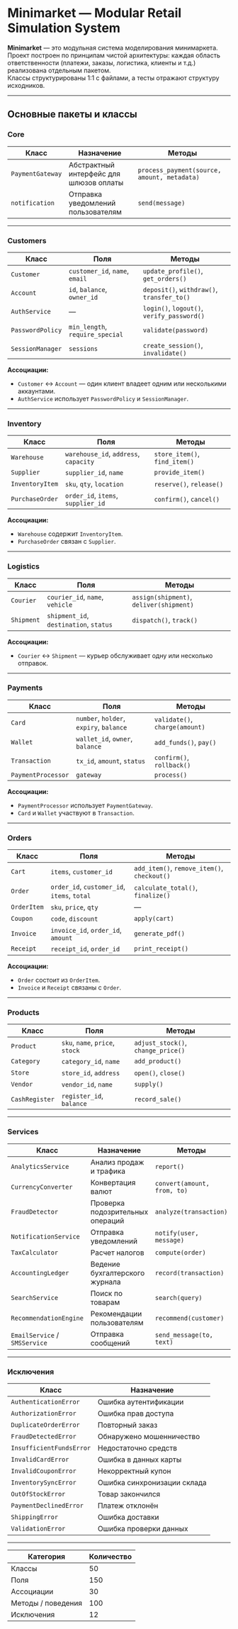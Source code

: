 # Minimarket — Modular Retail Simulation System

**Minimarket** — это модульная система моделирования минимаркета.  
Проект построен по принципам чистой архитектуры: каждая область ответственности (платежи, заказы, логистика, клиенты и т.д.) реализована отдельным пакетом.  
Классы структурированы 1:1 с файлами, а тесты отражают структуру исходников.

---



##  Основные пакеты и классы

###  Core

| Класс | Назначение | Методы |
|-------|-------------|--------|
| `PaymentGateway` | Абстрактный интерфейс для шлюзов оплаты | `process_payment(source, amount, metadata)` |
| `notification` | Отправка уведомлений пользователям | `send(message)` |

---

###  Customers

| Класс | Поля | Методы |
|-------|------|--------|
| `Customer` | `customer_id`, `name`, `email` | `update_profile()`, `get_orders()` |
| `Account` | `id`, `balance`, `owner_id` | `deposit()`, `withdraw()`, `transfer_to()` |
| `AuthService` | — | `login()`, `logout()`, `verify_password()` |
| `PasswordPolicy` | `min_length`, `require_special` | `validate(password)` |
| `SessionManager` | `sessions` | `create_session()`, `invalidate()` |

**Ассоциации:**  
- `Customer` ↔ `Account` — один клиент владеет одним или несколькими аккаунтами.  
- `AuthService` использует `PasswordPolicy` и `SessionManager`.

---

###  Inventory

| Класс | Поля | Методы |
|-------|------|--------|
| `Warehouse` | `warehouse_id`, `address`, `capacity` | `store_item()`, `find_item()` |
| `Supplier` | `supplier_id`, `name` | `provide_item()` |
| `InventoryItem` | `sku`, `qty`, `location` | `reserve()`, `release()` |
| `PurchaseOrder` | `order_id`, `items`, `supplier_id` | `confirm()`, `cancel()` |

**Ассоциации:**  
- `Warehouse` содержит `InventoryItem`.  
- `PurchaseOrder` связан с `Supplier`.

---

###  Logistics

| Класс | Поля | Методы |
|-------|------|--------|
| `Courier` | `courier_id`, `name`, `vehicle` | `assign(shipment)`, `deliver(shipment)` |
| `Shipment` | `shipment_id`, `destination`, `status` | `dispatch()`, `track()` |

**Ассоциации:**  
- `Courier` ↔ `Shipment` — курьер обслуживает одну или несколько отправок.

---

###  Payments

| Класс | Поля | Методы |
|-------|------|--------|
| `Card` | `number`, `holder`, `expiry`, `balance` | `validate()`, `charge(amount)` |
| `Wallet` | `wallet_id`, `owner`, `balance` | `add_funds()`, `pay()` |
| `Transaction` | `tx_id`, `amount`, `status` | `confirm()`, `rollback()` |
| `PaymentProcessor` | `gateway` | `process()` |

**Ассоциации:**  
- `PaymentProcessor` использует `PaymentGateway`.  
- `Card` и `Wallet` участвуют в `Transaction`.

---

###  Orders

| Класс | Поля | Методы |
|-------|------|--------|
| `Cart` | `items`, `customer_id` | `add_item()`, `remove_item()`, `checkout()` |
| `Order` | `order_id`, `customer_id`, `items`, `total` | `calculate_total()`, `finalize()` |
| `OrderItem` | `sku`, `price`, `qty` | — |
| `Coupon` | `code`, `discount` | `apply(cart)` |
| `Invoice` | `invoice_id`, `order_id`, `amount` | `generate_pdf()` |
| `Receipt` | `receipt_id`, `order_id` | `print_receipt()` |

**Ассоциации:**  
- `Order` состоит из `OrderItem`.  
- `Invoice` и `Receipt` связаны с `Order`.

---

###  Products

| Класс | Поля | Методы |
|-------|------|--------|
| `Product` | `sku`, `name`, `price`, `stock` | `adjust_stock()`, `change_price()` |
| `Category` | `category_id`, `name` | `add_product()` |
| `Store` | `store_id`, `address` | `open()`, `close()` |
| `Vendor` | `vendor_id`, `name` | `supply()` |
| `CashRegister` | `register_id`, `balance` | `record_sale()` |

---

###  Services

| Класс | Назначение | Методы |
|-------|-------------|--------|
| `AnalyticsService` | Анализ продаж и трафика | `report()` |
| `CurrencyConverter` | Конвертация валют | `convert(amount, from, to)` |
| `FraudDetector` | Проверка подозрительных операций | `analyze(transaction)` |
| `NotificationService` | Отправка уведомлений | `notify(user, message)` |
| `TaxCalculator` | Расчет налогов | `compute(order)` |
| `AccountingLedger` | Ведение бухгалтерского журнала | `record(transaction)` |
| `SearchService` | Поиск по товарам | `search(query)` |
| `RecommendationEngine` | Рекомендации пользователям | `recommend(customer)` |
| `EmailService` / `SMSService` | Отправка сообщений | `send_message(to, text)` |

---

###  Исключения

| Класс | Назначение |
|-------|-------------|
| `AuthenticationError` | Ошибка аутентификации |
| `AuthorizationError` | Ошибка прав доступа |
| `DuplicateOrderError` | Повторный заказ |
| `FraudDetectedError` | Обнаружено мошенничество |
| `InsufficientFundsError` | Недостаточно средств |
| `InvalidCardError` | Ошибка в данных карты |
| `InvalidCouponError` | Некорректный купон |
| `InventorySyncError` | Ошибка синхронизации склада |
| `OutOfStockError` | Товар закончился |
| `PaymentDeclinedError` | Платеж отклонён |
| `ShippingError` | Ошибка доставки |
| `ValidationError` | Ошибка проверки данных |

---

| Категория          | Количество |
| ------------------ | ---------- |
| Классы             | 50         |
| Поля               | 150        |
| Ассоциации         | 30         |
| Методы / поведения | 100        |
| Исключения         | 12         |

